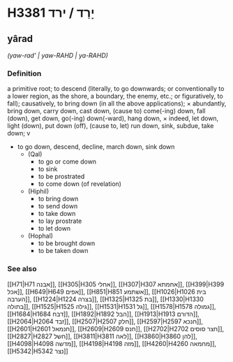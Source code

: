 # H3381 יָרַד / ירד

## yârad

_(yaw-rad' | yaw-RAHD | ya-RAHD)_

### Definition

a primitive root; to descend (literally, to go downwards; or conventionally to a lower region, as the shore, a boundary, the enemy, etc.; or figuratively, to fall); causatively, to bring down (in all the above applications); × abundantly, bring down, carry down, cast down, (cause to) come(-ing) down, fall (down), get down, go(-ing) down(-ward), hang down, × indeed, let down, light (down), put down (off), (cause to, let) run down, sink, subdue, take down; v

- to go down, descend, decline, march down, sink down
  - (Qal)
    - to go or come down
    - to sink
    - to be prostrated
    - to come down (of revelation)
  - (Hiphil)
    - to bring down
    - to send down
    - to take down
    - to lay prostrate
    - to let down
  - (Hophal)
    - to be brought down
    - to be taken down

### See also

[[H71|H71 אבנה]], [[H305|H305 אחלי]], [[H307|H307 אחמתא]], [[H399|H399 אכל]], [[H649|H649 אפים]], [[H851|H851 אשתמע]], [[H1026|H1026 בית הערבה]], [[H1224|H1224 בצרה]], [[H1325|H1325 בת]], [[H1330|H1330 בתולה]], [[H1525|H1525 גילה]], [[H1531|H1531 גל]], [[H1578|H1578 גמולה]], [[H1684|H1684 דבח]], [[H1892|H1892 הבל]], [[H1913|H1913 הדורם]], [[H2064|H2064 זבד]], [[H2507|H2507 חלק]], [[H2597|H2597 חנכא]], [[H2601|H2601 חנמאל]], [[H2609|H2609 חנס]], [[H2702|H2702 חצר סוסים]], [[H2827|H2827 חשל]], [[H3811|H3811 לאה]], [[H3860|H3860 להן]], [[H4098|H4098 מדשה]], [[H4198|H4198 מזה]], [[H4260|H4260 מחמאה]], [[H5342|H5342 נצר]]
